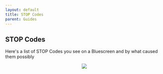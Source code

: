 ```yaml
---
layout: default
title: STOP Codes
parent: Guides
---
```

## STOP Codes

Here's a list of STOP Codes you see on a Bluescreen and by what caused them possibly

<p style="text-align: center;"><img src="../../assets/images/wiki/stopcodes.jpg"/></p>